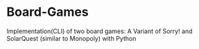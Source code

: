 # Board-Games
Implementation(CLI) of two board games: A Variant of Sorry! and SolarQuest (similar to Monopoly) with Python
